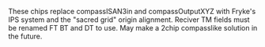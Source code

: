 These chips replace compassISAN3in and compassOutputXYZ with Fryke's IPS system and the "sacred grid" origin alignment. Reciver TM fields must be renamed FT BT and DT to use. May make a 2chip compasslike solution in the future.
